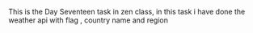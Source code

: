 This is the Day Seventeen task in zen class, in this task i have done the weather api with flag , country name and region

